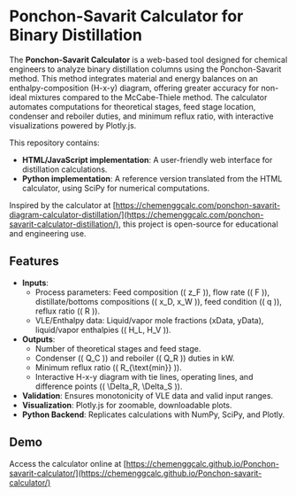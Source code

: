 # Ponchon-Savarit Calculator for Binary Distillation

The **Ponchon-Savarit Calculator** is a web-based tool designed for chemical engineers to analyze binary distillation columns using the Ponchon-Savarit method. This method integrates material and energy balances on an enthalpy-composition (H-x-y) diagram, offering greater accuracy for non-ideal mixtures compared to the McCabe-Thiele method. The calculator automates computations for theoretical stages, feed stage location, condenser and reboiler duties, and minimum reflux ratio, with interactive visualizations powered by Plotly.js.

This repository contains:
- **HTML/JavaScript implementation**: A user-friendly web interface for distillation calculations.
- **Python implementation**: A reference version translated from the HTML calculator, using SciPy for numerical computations.

Inspired by the calculator at [https://chemenggcalc.com/ponchon-savarit-diagram-calculator-distillation/](https://chemenggcalc.com/ponchon-savarit-calculator-distillation/), this project is open-source for educational and engineering use.

## Features
- **Inputs**:
  - Process parameters: Feed composition (\( z_F \)), flow rate (\( F \)), distillate/bottoms compositions (\( x_D, x_W \)), feed condition (\( q \)), reflux ratio (\( R \)).
  - VLE/Enthalpy data: Liquid/vapor mole fractions (xData, yData), liquid/vapor enthalpies (\( H_L, H_V \)).
- **Outputs**:
  - Number of theoretical stages and feed stage.
  - Condenser (\( Q_C \)) and reboiler (\( Q_R \)) duties in kW.
  - Minimum reflux ratio (\( R_{\text{min}} \)).
  - Interactive H-x-y diagram with tie lines, operating lines, and difference points (\( \Delta_R, \Delta_S \)).
- **Validation**: Ensures monotonicity of VLE data and valid input ranges.
- **Visualization**: Plotly.js for zoomable, downloadable plots.
- **Python Backend**: Replicates calculations with NumPy, SciPy, and Plotly.

## Demo
Access the calculator online at [https://chemenggcalc.github.io/Ponchon-savarit-calculator/](https://chemenggcalc.github.io/Ponchon-savarit-calculator/)

